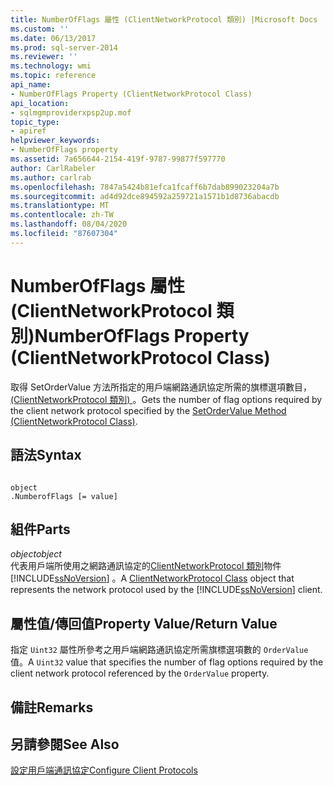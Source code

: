 ```yaml
---
title: NumberOfFlags 屬性 (ClientNetworkProtocol 類別) |Microsoft Docs
ms.custom: ''
ms.date: 06/13/2017
ms.prod: sql-server-2014
ms.reviewer: ''
ms.technology: wmi
ms.topic: reference
api_name:
- NumberOfFlags Property (ClientNetworkProtocol Class)
api_location:
- sqlmgmproviderxpsp2up.mof
topic_type:
- apiref
helpviewer_keywords:
- NumberOfFlags property
ms.assetid: 7a656644-2154-419f-9787-99877f597770
author: CarlRabeler
ms.author: carlrab
ms.openlocfilehash: 7847a5424b81efca1fcaff6b7dab899023204a7b
ms.sourcegitcommit: ad4d92dce894592a259721a1571b1d8736abacdb
ms.translationtype: MT
ms.contentlocale: zh-TW
ms.lasthandoff: 08/04/2020
ms.locfileid: "87607304"
---
```

# <a name="numberofflags-property-clientnetworkprotocol-class"></a><span data-ttu-id="5e944-102">NumberOfFlags 屬性 (ClientNetworkProtocol 類別)</span><span class="sxs-lookup"><span data-stu-id="5e944-102">NumberOfFlags Property (ClientNetworkProtocol Class)</span></span>
  <span data-ttu-id="5e944-103">取得 SetOrderValue 方法所指定的用戶端網路通訊協定所需的旗標選項數目， [ (ClientNetworkProtocol 類別) ](clientnetworkprotocol-class.md)。</span><span class="sxs-lookup"><span data-stu-id="5e944-103">Gets the number of flag options required by the client network protocol specified by the [SetOrderValue Method (ClientNetworkProtocol Class)](clientnetworkprotocol-class.md).</span></span>  
  
## <a name="syntax"></a><span data-ttu-id="5e944-104">語法</span><span class="sxs-lookup"><span data-stu-id="5e944-104">Syntax</span></span>  
  
```  
  
object  
.NumberofFlags [= value]  
```  
  
## <a name="parts"></a><span data-ttu-id="5e944-105">組件</span><span class="sxs-lookup"><span data-stu-id="5e944-105">Parts</span></span>  
 <span data-ttu-id="5e944-106">*object*</span><span class="sxs-lookup"><span data-stu-id="5e944-106">*object*</span></span>  
 <span data-ttu-id="5e944-107">代表用戶端所使用之網路通訊協定的[ClientNetworkProtocol 類別](clientnetworkprotocol-class.md)物件 [!INCLUDE[ssNoVersion](../../../includes/ssnoversion-md.md)] 。</span><span class="sxs-lookup"><span data-stu-id="5e944-107">A [ClientNetworkProtocol Class](clientnetworkprotocol-class.md) object that represents the network protocol used by the [!INCLUDE[ssNoVersion](../../../includes/ssnoversion-md.md)] client.</span></span>  
  
## <a name="property-valuereturn-value"></a><span data-ttu-id="5e944-108">屬性值/傳回值</span><span class="sxs-lookup"><span data-stu-id="5e944-108">Property Value/Return Value</span></span>  
 <span data-ttu-id="5e944-109">指定 `Uint32` 屬性所參考之用戶端網路通訊協定所需旗標選項數的 `OrderValue` 值。</span><span class="sxs-lookup"><span data-stu-id="5e944-109">A `Uint32` value that specifies the number of flag options required by the client network protocol referenced by the `OrderValue` property.</span></span>  
  
## <a name="remarks"></a><span data-ttu-id="5e944-110">備註</span><span class="sxs-lookup"><span data-stu-id="5e944-110">Remarks</span></span>  
  
## <a name="see-also"></a><span data-ttu-id="5e944-111">另請參閱</span><span class="sxs-lookup"><span data-stu-id="5e944-111">See Also</span></span>  
 [<span data-ttu-id="5e944-112">設定用戶端通訊協定</span><span class="sxs-lookup"><span data-stu-id="5e944-112">Configure Client Protocols</span></span>](https://technet.microsoft.com/library/ms181035.aspx)  
  
  
